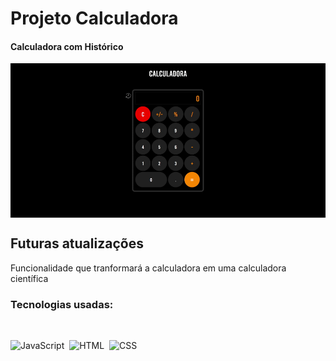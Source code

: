 <h1 align="left">Projeto Calculadora</h1>

<h4 align="left">Calculadora com Histórico</h4>

<img align="center" src="./img/Calculadora.gif">

<br>

## Futuras atualizações

<p align="left"> Funcionalidade que tranformará a calculadora em uma calculadora científica</p>

### Tecnologias usadas:

<br>

![JavaScript](https://img.shields.io/badge/-JavaScript-05122A?style=flat&logo=javascript)&nbsp;
![HTML](https://img.shields.io/badge/-HTML-05122A?style=flat&logo=HTML5)&nbsp;
![CSS](https://img.shields.io/badge/-CSS-05122A?style=flat&logo=CSS3&logoColor=1572B6)&nbsp;